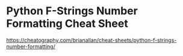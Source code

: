 # Python F-Strings Number Formatting Cheat Sheet

https://cheatography.com/brianallan/cheat-sheets/python-f-strings-number-formatting/

